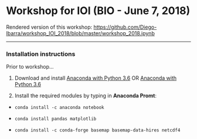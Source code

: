 # Workshop for IOI (BIO - June 7, 2018)

Rendered version of this workshop: https://github.com/Diego-Ibarra/workshop_IOI_2018/blob/master/workshop_2018.ipynb

-------------------------------------

### Installation instructions

Prior to workshop...

1) Download and install [Anaconda with Python 3.6](https://www.anaconda.com/download/) OR  [Anaconda with Python 3.6](https://conda.io/miniconda.html)

2) Install the required modules by typing in **Anaconda Promt**:

- `conda install -c anaconda notebook`

- `conda install pandas matplotlib`

- `conda install -c conda-forge basemap basemap-data-hires netcdf4`



